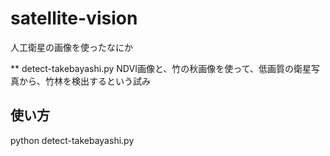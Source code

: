 # satellite-vision
人工衛星の画像を使ったなにか



** detect-takebayashi.py
NDVI画像と、竹の秋画像を使って、低画質の衛星写真から、竹林を検出するという試み





## 使い方
python detect-takebayashi.py
